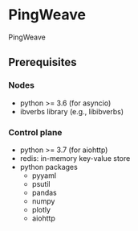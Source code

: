 # PingWeave
PingWeave

## Prerequisites
### Nodes
* python >= 3.6 (for asyncio)
* ibverbs library (e.g., libibverbs)

### Control plane
* python >= 3.7 (for aiohttp)
* redis: in-memory key-value store
* python packages
    * pyyaml
    * psutil
    * pandas
    * numpy
    * plotly
    * aiohttp

